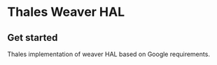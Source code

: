 # Thales Weaver HAL

## Get started

Thales implementation of weaver HAL based on Google requirements.
